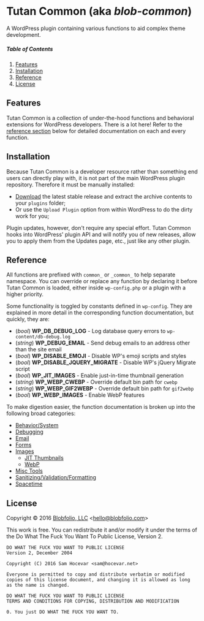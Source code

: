 # Tutan Common (aka *blob-common*)

A WordPress plugin containing various functions to aid complex theme development.



##### Table of Contents

1. [Features](#features)
2. [Installation](#installation)
3. [Reference](#reference)
4. [License](#license)



## Features

Tutan Common is a collection of under-the-hood functions and behavioral extensions for WordPress developers. There is a lot here! Refer to the [reference section](#reference) below for detailed documentation on each and every function.



## Installation

Because Tutan Common is a developer resource rather than something end users can directly play with, it is not part of the main WordPress plugin repository. Therefore it must be manually installed:

 * [Download](https://raw.githubusercontent.com/Blobfolio/blob-common/master/release/blob-common.zip) the latest stable release and extract the archive contents to your `plugins` folder;
 * Or use the `Upload Plugin` option from within WordPress to do the dirty work for you;

Plugin updates, however, don't require any special effort. Tutan Common hooks into WordPress' plugin API and will notify you of new releases, allow you to apply them from the Updates page, etc., just like any other plugin.



## Reference

All functions are prefixed with `common_` or `_common_` to help separate namespace. You can override or replace any function by declaring it before Tutan Common is loaded, either inside `wp-config.php` or a plugin with a higher priority.

Some functionality is toggled by constants defined in `wp-config`. They are explained in more detail in the corresponding function documentation, but quickly, they are:

 * (*bool*) **WP_DB_DEBUG_LOG** - Log database query errors to `wp-content/db-debug.log`
 * (*string*) **WP_DEBUG_EMAIL** - Send debug emails to an address other than the site email
 * (*bool*) **WP_DISABLE_EMOJI** - Disable WP's emoji scripts and styles
 * (*bool*) **WP_DISABLE_JQUERY_MIGRATE** - Disable WP's jQuery Migrate script
 * (*bool*) **WP_JIT_IMAGES** - Enable just-in-time thumbnail generation
 * (*string*) **WP_WEBP_CWEBP** - Override default bin path for `cwebp`
 * (*string*) **WP_WEBP_GIF2WEBP** - Override default bin path for `gif2webp`
 * (*bool*) **WP_WEBP_IMAGES** - Enable WebP features

To make digestion easier, the function documentation is broken up into the following broad categories:

 * [Behavior/System](https://github.com/Blobfolio/blob-common/blob/master/blob-common/docs/BEHAVIOR.md)
 * [Debugging](https://github.com/Blobfolio/blob-common/blob/master/blob-common/docs/DEBUG.md)
 * [Email](https://github.com/Blobfolio/blob-common/blob/master/blob-common/docs/EMAIL.md)
 * [Forms](https://github.com/Blobfolio/blob-common/blob/master/blob-common/docs/FORM.md)
 * [Images](https://github.com/Blobfolio/blob-common/blob/master/blob-common/docs/IMAGE.md)
   * [JIT Thumbnails](https://github.com/Blobfolio/blob-common/blob/master/blob-common/docs/JIT.md)
   * [WebP](https://github.com/Blobfolio/blob-common/blob/master/blob-common/docs/WEBP.md)
 * [Misc Tools](https://github.com/Blobfolio/blob-common/blob/master/blob-common/docs/TOOL.md)
 * [Sanitizing/Validation/Formatting](https://github.com/Blobfolio/blob-common/blob/master/blob-common/docs/SANITIZE.md)
 * [Spacetime](https://github.com/Blobfolio/blob-common/blob/master/blob-common/docs/SPACETIME.md)



## License

Copyright © 2016 [Blobfolio, LLC](https://blobfolio.com) &lt;hello@blobfolio.com&gt;

This work is free. You can redistribute it and/or modify it under the terms of the Do What The Fuck You Want To Public License, Version 2.

    DO WHAT THE FUCK YOU WANT TO PUBLIC LICENSE
    Version 2, December 2004
    
    Copyright (C) 2016 Sam Hocevar <sam@hocevar.net>
    
    Everyone is permitted to copy and distribute verbatim or modified
    copies of this license document, and changing it is allowed as long
    as the name is changed.
    
    DO WHAT THE FUCK YOU WANT TO PUBLIC LICENSE
    TERMS AND CONDITIONS FOR COPYING, DISTRIBUTION AND MODIFICATION
    
    0. You just DO WHAT THE FUCK YOU WANT TO.
